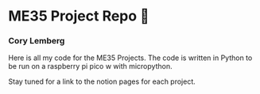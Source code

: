 # ME35 Project Repo 🤠
### Cory Lemberg

Here is all my code for the ME35 Projects. The code is written in Python to be run on a raspberry pi pico w with micropython.

Stay tuned for a link to the notion pages for each project.
